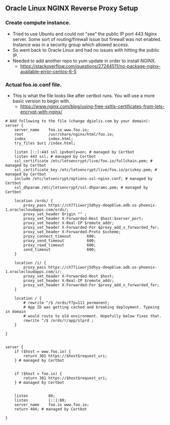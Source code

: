 
## Oracle Linux NGINX Reverse Proxy Setup

### Create compute instance.

* Tried to use Ubuntu and could not "see" the public IP port 443 Nginx server. Some sort of routing/firewall issue but firewall was not enabled. Instance was in a security group which allowed access.
* So went back to Oracle Linux and had no issues with hitting the public IP.
* Needed to add another repo to yum update in order to install NGINX.
    - https://stackoverflow.com/questions/27244511/no-package-nginx-available-error-centos-6-5

### Actual foo.io.conf file.

* This is what the file looks like after certbot runs. You will use a more basic version to begin with.
    - https://www.nginx.com/blog/using-free-ssltls-certificates-from-lets-encrypt-with-nginx/

```
# Add following to the file (change dgielis.com by your domain):
server {
    server_name    foo.io www.foo.io;
    root           /usr/share/nginx/html/foo.io;
    index          index.html;
    try_files $uri /index.html;

    listen [::]:443 ssl ipv6only=on; # managed by Certbot
    listen 443 ssl; # managed by Certbot
    ssl_certificate /etc/letsencrypt/live/foo.io/fullchain.pem; # managed by Certbot
    ssl_certificate_key /etc/letsencrypt/live/foo.io/privkey.pem; # managed by Certbot
    include /etc/letsencrypt/options-ssl-nginx.conf; # managed by Certbot
    ssl_dhparam /etc/letsencrypt/ssl-dhparams.pem; # managed by Certbot

    location /ords/ {
        proxy_pass https://ch77iiworj5dhyy-deepblue.adb.us-phoenix-1.oraclecloudapps.com/ords/;
        proxy_set_header Origin "" ;
        proxy_set_header X-Forwarded-Host $host:$server_port;
        proxy_set_header X-Real-IP $remote_addr;
        proxy_set_header X-Forwarded-For $proxy_add_x_forwarded_for;
        proxy_set_header X-Forwarded-Proto $scheme;
        proxy_connect_timeout       600;
        proxy_send_timeout          600;
        proxy_read_timeout          600;
        send_timeout                600;
    }

    location /i/ {
        proxy_pass https://ch77iiworj5dhyy-deepblue.adb.us-phoenix-1.oraclecloudapps.com/i/;
        proxy_set_header X-Forwarded-Host $host;
        proxy_set_header X-Real-IP $remote_addr;
        proxy_set_header X-Forwarded-For $proxy_add_x_forwarded_for;
    }

    location / {
        # rewrite ^/$ /ords/f?p=111 permanent;
        # App ID was getting cached and breaking deployment. Typeing in domain
        # would route to old environment. Hopefully below fixes that.
        rewrite ^/$ /ords/r/app/slprd ;
    }

}


server {
    if ($host = www.foo.io) {
        return 301 https://$host$request_uri;
    } # managed by Certbot


    if ($host = foo.io) {
        return 301 https://$host$request_uri;
    } # managed by Certbot


    listen         80;
    listen         [::]:80;
    server_name    foo.io www.foo.io;
    return 404; # managed by Certbot

}
```